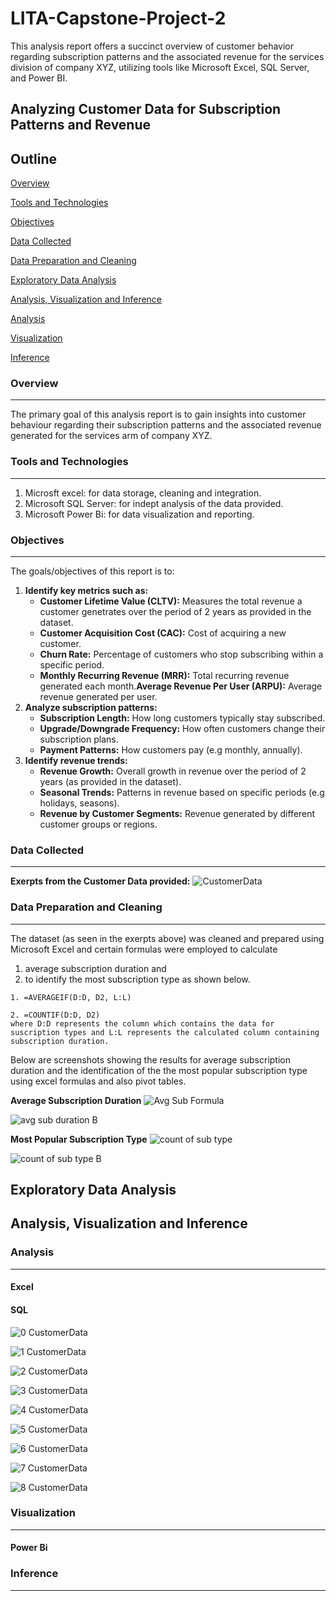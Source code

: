 # LITA-Capstone-Project-2
This analysis report offers a succinct overview of customer behavior regarding subscription patterns and the associated revenue for the services division of company XYZ, utilizing tools like Microsoft Excel, SQL Server, and Power BI.

## Analyzing Customer Data for Subscription Patterns and Revenue
## Outline
[Overview](#Overview)

[Tools and Technologies](#Tool-and-Technologies)

[Objectives](#Objectives)

[Data Collected](#Data-Collected)

[Data Preparation and Cleaning](#Data-Preparation-and-Cleaning)

[Exploratory Data Analysis](#Exploratory-Data-Analysis)

[Analysis, Visualization and Inference](#Analysis-Visualization-and-Inference)

[Analysis](#Analysis)

[Visualization](#Visualization)

[Inference](#Inference)


### Overview
---
The primary goal of this analysis report is to gain insights into customer behaviour regarding their subscription patterns and the associated revenue generated for the services arm of company XYZ. 

### Tools and Technologies
---
1. Microsft excel: for data storage, cleaning and integration.
2. Microsoft SQL Server: for indept analysis of the data provided.
3. Microsoft Power Bi: for data visualization and reporting.

### Objectives
---
The goals/objectives of this report is to:
1. **Identify key metrics such as:**
   - **Customer Lifetime Value (CLTV):** Measures the total revenue a customer genetrates over the period of 2 years as provided in the dataset.
   - **Customer Acquisition Cost (CAC):** Cost of acquiring a new customer.
   - **Churn Rate:** Percentage of customers who stop subscribing within a specific period.
   - **Monthly Recurring Revenue (MRR):** Total recurring revenue generated each month.**Average Revenue Per User (ARPU):** Average revenue generated per user.
2. **Analyze subscription patterns:**
   - **Subscription Length:** How long customers typically stay subscribed.
   - **Upgrade/Downgrade Frequency:** How often customers change their subscription plans.
   - **Payment Patterns:** How customers pay (e.g monthly, annually).
4. **Identify revenue trends:**
   - **Revenue Growth:** Overall growth in revenue over the period of 2 years (as provided in the dataset).
   - **Seasonal Trends:** Patterns in revenue based on specific periods (e.g holidays, seasons).
   - **Revenue by Customer Segments:** Revenue generated by different customer groups or regions.

### Data Collected
---
**Exerpts from the Customer Data provided:**
![CustomerData](https://github.com/user-attachments/assets/a0b95f67-6e24-42fc-aea1-cc4ee65687fb)


### Data Preparation and Cleaning
---
The dataset (as seen in the exerpts above) was cleaned and prepared using Microsoft Excel and certain formulas were employed to calculate 
1. average subscription duration and
2. to identify the most subscription type as shown below.

```
1. =AVERAGEIF(D:D, D2, L:L) 

2. =COUNTIF(D:D, D2)
where D:D represents the column which contains the data for suscription types and L:L represents the calculated column containing subscription duration.
```

Below are screenshots showing the results for average subscription duration and the identification of the the most popular subscription type using excel formulas and also pivot tables.

**Average Subscription Duration**
![Avg  Sub Formula](https://github.com/user-attachments/assets/247a3f55-9b48-4240-8426-5bc5e4d988ae)

![avg  sub  duration B](https://github.com/user-attachments/assets/8bdf310c-428d-4b8b-9ea7-a2f1fa454f38)

**Most Popular Subscription Type**
![count of sub  type](https://github.com/user-attachments/assets/78416198-e8af-4b25-b469-610a23c54730)

![count of sub  type B](https://github.com/user-attachments/assets/7be3d30d-f3f3-4dc4-af92-5682bab16a2d)

## Exploratory Data Analysis
## Analysis, Visualization and Inference

### Analysis
---
#### Excel

#### SQL
![0  CustomerData](https://github.com/user-attachments/assets/09eb643e-524f-4df1-a02a-feebad5d3e7f)

![1  CustomerData](https://github.com/user-attachments/assets/8fcadd1c-5fa4-4242-8e3c-9e59838043de)

![2  CustomerData](https://github.com/user-attachments/assets/a2104259-a0f0-4966-8d92-68301c08baca)

![3  CustomerData](https://github.com/user-attachments/assets/56c46569-44ff-4181-963f-1408cb70eb26)

![4  CustomerData](https://github.com/user-attachments/assets/89b4665b-3d61-4ab3-9f74-d115db92e1d1)

![5  CustomerData](https://github.com/user-attachments/assets/30dfd434-1c84-4a2d-b958-b29ebf8688b3)

![6  CustomerData](https://github.com/user-attachments/assets/8aab8ba1-851a-426a-bd9d-1a72a63668bb)

![7  CustomerData](https://github.com/user-attachments/assets/a5ecff4d-84e7-49f2-ba42-dcda8de029c0)

![8  CustomerData](https://github.com/user-attachments/assets/3aebec64-2fbe-4e44-9610-ae87ab09ee39)


### Visualization
---
#### Power Bi


### Inference
---



